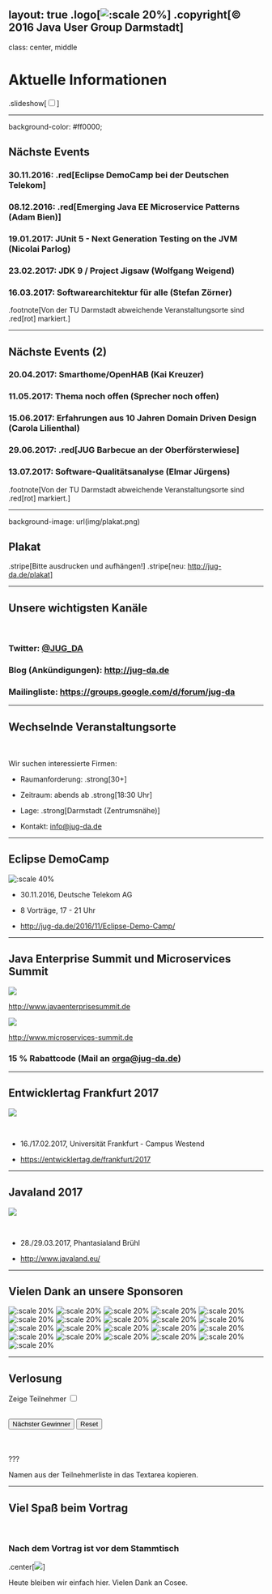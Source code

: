 layout: true
.logo[![:scale 20%](img/logo.png)]
.copyright[&copy; 2016 Java User Group Darmstadt]
---
class: center, middle

# Aktuelle Informationen
.slideshow[<input id="autoSlideshow" type="checkbox" title="Auto Slideshow" />]

---
background-color: #ff0000;

## Nächste Events

### **30.11.2016**: .red[Eclipse DemoCamp bei der Deutschen Telekom]
### **08.12.2016**: .red[Emerging Java EE Microservice Patterns (Adam Bien)]
### **19.01.2017**: JUnit 5 - Next Generation Testing on the JVM (Nicolai Parlog)
### **23.02.2017**: JDK 9 / Project Jigsaw (Wolfgang Weigend)
### **16.03.2017**: Softwarearchitektur für alle (Stefan Zörner)

.footnote[Von der TU Darmstadt abweichende Veranstaltungsorte sind .red[rot] markiert.]

---

## Nächste Events (2)

### **20.04.2017**: Smarthome/OpenHAB (Kai Kreuzer)
### **11.05.2017**: Thema noch offen (Sprecher noch offen)
### **15.06.2017**: Erfahrungen aus 10 Jahren Domain Driven Design (Carola Lilienthal)
### **29.06.2017**: .red[JUG Barbecue an der Oberförsterwiese]
### **13.07.2017**:  Software-Qualitätsanalyse (Elmar Jürgens)

.footnote[Von der TU Darmstadt abweichende Veranstaltungsorte sind .red[rot] markiert.]

---

background-image: url(img/plakat.png)

## Plakat

.stripe[Bitte ausdrucken und aufhängen!]
.stripe[neu: http://jug-da.de/plakat]

---

## Unsere wichtigsten Kanäle

&nbsp;
### **Twitter**: [@JUG_DA](https://twitter.com/jug_da)

### **Blog** (Ankündigungen): http://jug-da.de

### **Mailingliste**: https://groups.google.com/d/forum/jug-da

---

## Wechselnde Veranstaltungsorte

&nbsp;  
&nbsp;  
Wir suchen interessierte Firmen:

- Raumanforderung: .strong[30+]

- Zeitraum: abends ab .strong[18:30 Uhr]

- Lage: .strong[Darmstadt (Zentrumsnähe)]

- Kontakt: info@jug-da.de

---

## Eclipse DemoCamp

![:scale 40%](https://wiki.eclipse.org/images/8/86/DemoCamp.png)

* 30.11.2016, Deutsche Telekom AG

* 8 Vorträge, 17 - 21 Uhr

* http://jug-da.de/2016/11/Eclipse-Demo-Camp/

---

## Java Enterprise Summit und Microservices Summit
 
![](img/sus_jes.jpg)
 
http://www.javaenterprisesummit.de 
 
![](img/sus_mss.jpg)
 
http://www.microservices-summit.de
 
### 15 % Rabattcode (Mail an orga@jug-da.de)

---

## Entwicklertag Frankfurt 2017

![](img/entwicklertag.png)

&nbsp;  
- 16./17.02.2017, Universität Frankfurt - Campus Westend

- https://entwicklertag.de/frankfurt/2017

---

## Javaland 2017

![](img/javaland.gif)

&nbsp;  
- 28./29.03.2017, Phantasialand Brühl

- http://www.javaland.eu/

---

## Vielen Dank an unsere Sponsoren

![:scale 20%](img/sponsors/tud.png)
![:scale 20%](img/sponsors/sus.png)
![:scale 20%](img/sponsors/idea.png)
![:scale 20%](img/sponsors/dpunkt.png)
![:scale 20%](img/sponsors/oreilly.png)
![:scale 20%](img/sponsors/epress.png)
![:scale 20%](img/sponsors/mitp.png)
![:scale 20%](img/sponsors/hanser.png)
![:scale 20%](img/sponsors/accso.png)
![:scale 20%](img/sponsors/axxessio.png)
![:scale 20%](img/sponsors/msg.png)
![:scale 20%](img/sponsors/itforwork.png)
![:scale 20%](img/sponsors/rheinwerk.png)
![:scale 20%](img/sponsors/sigs.png)
![:scale 20%](img/sponsors/innoq.png)
![:scale 20%](img/sponsors/nterra.png)
![:scale 20%](img/sponsors/cosee.png)
![:scale 20%](img/sponsors/telekom.png)
![:scale 20%](img/sponsors/entwicklertag.png)
![:scale 20%](img/sponsors/gi.png)
![:scale 20%](img/sponsors/qaware.png)

---

## Verlosung

<label for="showAttendees">Zeige Teilnehmer <input id="showAttendees" type="checkbox" title="Zeige Teilnehmer" /></label>

<textarea id="attendees" style="display:none;" rows="10" cols="40" onClick="resizeLotteryInput(false);" onBlur="resizeLotteryInput(true);">
Gerd
Jan
Jörn
Marcel
Niko
Sebastian
Falk</textarea>

<br/>
<div>
    <button onClick="nextWinner()">Nächster Gewinner</button>
    <button onClick="resetLottery()">Reset</button>
</div>

<div id="winner" style="color:red; font-size:1.5em; font-align:center;margin-top:50px;"></div>

???

Namen aus der Teilnehmerliste in das Textarea kopieren.

---

## Viel Spaß beim Vortrag

&nbsp;

### Nach dem Vortrag ist vor dem Stammtisch
   
.center[![](img/sponsors/cosee.png)]  

Heute bleiben wir einfach hier. Vielen Dank an Cosee.
